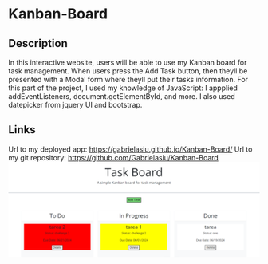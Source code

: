 # Kanban-Board

## Description 
In this interactive website, users will be able 
to use my Kanban board for task management. When users press the Add Task button, then theyll be presented with a Modal form where theyll put their
tasks information. For this part of the project, 
I used my knowledge of JavaScript: I appplied addEventListeners, document.getElementById, and more. I also used datepicker from jquery UI and bootstrap. 

## Links 
Url to my deployed app: https://gabrielasiu.github.io/Kanban-Board/
Url to my git repository: https://github.com/Gabrielasiu/Kanban-Board 
![alt text](image.png)